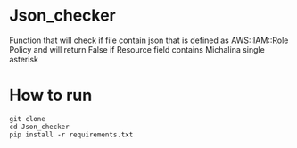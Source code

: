 # Json_checker
Function that will check if file contain json that is defined as AWS::IAM::Role Policy and will return False if Resource field contains Michalina single asterisk 

# How to run
```
git clone
cd Json_checker
pip install -r requirements.txt
```

